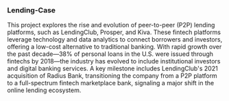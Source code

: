 ### Lending-Case

This project explores the rise and evolution of peer-to-peer (P2P) lending platforms, such as LendingClub, Prosper, and Kiva. 
These fintech platforms leverage technology and data analytics to connect borrowers and investors, offering a low-cost
alternative to traditional banking. With rapid growth over the past decade—38% of personal loans in the U.S. were issued through fintechs 
by 2018—the industry has evolved to include institutional investors and digital banking services. A key milestone includes LendingClub's 
2021 acquisition  of Radius Bank, transitioning the company from a P2P platform to a full-spectrum fintech marketplace bank, 
signaling a major shift in the online lending ecosystem.

